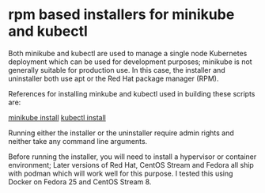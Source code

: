 # rpm based installers for minikube and kubectl

Both minikube and kubectl are used to manage a single node Kubernetes deployment which can be used for development purposes; minikube is not generally suitable for production use.  In this case, the installer and uninstaller both use apt or the Red Hat package manager (RPM).

References for installing minkube and kubectl used in building these scripts are:

[minikube install](https://minikube.sigs.k8s.io/docs/start/)
[kubectl install](https://kubernetes.io/docs/tasks/tools/install-kubectl-linux/)

Running either the installer or the uninstaller require admin rights and neither take any command line arguments.

Before running the installer, you will need to install a hypervisor or container environment; Later versions of Red Hat, CentOS Stream and Fedora all ship with podman which will work well for this purpose.  I tested this using Docker on Fedora 25 and CentOS Stream 8.